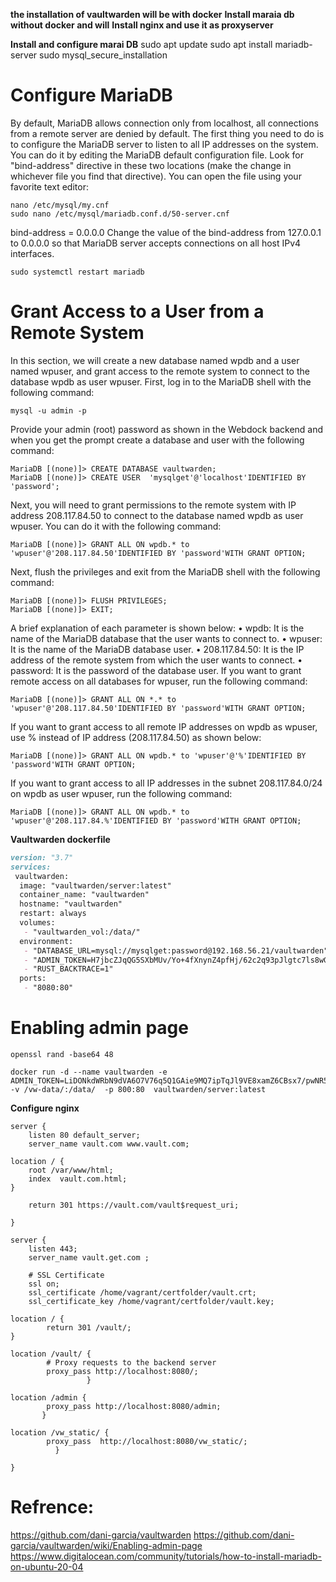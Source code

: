 **the installation of vaultwarden will be with docker**
**Install maraia db without docker and will**
**Install nginx and use it as proxyserver**

**Install and configure marai DB**
sudo apt update
sudo apt install mariadb-server
sudo mysql_secure_installation
# Configure MariaDB
By default, MariaDB allows connection only from localhost, all connections from a remote server are denied by default.
The first thing you need to do is to configure the MariaDB server to listen to all IP addresses on the system.
You can do it by editing the MariaDB default configuration file. Look for "bind-address" directive in these two locations (make the change in whichever file you find that directive). You can open the file using your favorite text editor:

```console
nano /etc/mysql/my.cnf
sudo nano /etc/mysql/mariadb.conf.d/50-server.cnf
```
bind-address = 0.0.0.0
Change the value of the bind-address from 127.0.0.1 to 0.0.0.0 so that MariaDB server accepts connections on all host IPv4 interfaces.

```console
sudo systemctl restart mariadb
```

# Grant Access to a User from a Remote System
In this section, we will create a new database named wpdb and a user named wpuser, and grant access to the remote system to connect to the database wpdb as user wpuser.
First, log in to the MariaDB shell with the following command:
```console
mysql -u admin -p
```

Provide your admin (root) password as shown in the Webdock backend and when you get the prompt create a database and user with the following command:
```console
MariaDB [(none)]> CREATE DATABASE vaultwarden;
MariaDB [(none)]> CREATE USER  'mysqlget'@'localhost'IDENTIFIED BY 'password';
```
Next, you will need to grant permissions to the remote system with IP address 208.117.84.50 to connect to the database named wpdb as user wpuser. You can do it with the following command:
```console
MariaDB [(none)]> GRANT ALL ON wpdb.* to 'wpuser'@'208.117.84.50'IDENTIFIED BY 'password'WITH GRANT OPTION;
```
Next, flush the privileges and exit from the MariaDB shell with the following command:
```console
MariaDB [(none)]> FLUSH PRIVILEGES;
MariaDB [(none)]> EXIT;
```

A brief explanation of each parameter is shown below:
    • wpdb: It is the name of the MariaDB database that the user wants to connect to.
    • wpuser: It is the name of the MariaDB database user.
    • 208.117.84.50: It is the IP address of the remote system from which the user wants to connect.
    • password: It is the password of the database user.
If you want to grant remote access on all databases for wpuser, run the following command:
```console
MariaDB [(none)]> GRANT ALL ON *.* to 'wpuser'@'208.117.84.50'IDENTIFIED BY 'password'WITH GRANT OPTION;
```
If you want to grant access to all remote IP addresses on wpdb as wpuser, use % instead of IP address (208.117.84.50) as shown below:
```console
MariaDB [(none)]> GRANT ALL ON wpdb.* to 'wpuser'@'%'IDENTIFIED BY 'password'WITH GRANT OPTION;
```
If you want to grant access to all IP addresses in the subnet 208.117.84.0/24 on wpdb as user wpuser, run the following command:
```console
MariaDB [(none)]> GRANT ALL ON wpdb.* to 'wpuser'@'208.117.84.%'IDENTIFIED BY 'password'WITH GRANT OPTION;
```

**Vaultwarden dockerfile**
```markdown
version: "3.7"
services:
 vaultwarden:
  image: "vaultwarden/server:latest"
  container_name: "vaultwarden"
  hostname: "vaultwarden"
  restart: always
  volumes:
   - "vaultwarden_vol:/data/"
  environment:
   - "DATABASE_URL=mysql://mysqlget:password@192.168.56.21/vaultwarden"
   - "ADMIN_TOKEN=H7jbcZJqQG5SXbMUv/Yo+4fXnynZ4pfHj/62c2q93pJlgtc7ls8wGKotCGPAjXaZ"
   - "RUST_BACKTRACE=1"
  ports:
   - "8080:80"
```


# Enabling admin page
```console
openssl rand -base64 48
```
```console
docker run -d --name vaultwarden -e ADMIN_TOKEN=LiDONkdWRbN9dVA6O7V76q5Q1GAie9MQ7ipTqJl9VE8xamZ6CBsx7/pwNR5SLRjr -v /vw-data/:/data/  -p 800:80  vaultwarden/server:latest
```


**Configure nginx**

```console
server {
    listen 80 default_server;
    server_name vault.com www.vault.com;

location / {
    root /var/www/html;
    index  vault.com.html;
}

    return 301 https://vault.com/vault$request_uri;

}

server {
    listen 443;
    server_name vault.get.com ;

    # SSL Certificate
    ssl on;
    ssl_certificate /home/vagrant/certfolder/vault.crt;
    ssl_certificate_key /home/vagrant/certfolder/vault.key;

location / {
        return 301 /vault/;
}

location /vault/ {
        # Proxy requests to the backend server
        proxy_pass http://localhost:8080/;
                 }

location /admin {
        proxy_pass http://localhost:8080/admin;
       }

location /vw_static/ {
        proxy_pass  http://localhost:8080/vw_static/;
          }

}

```



# Refrence: 
https://github.com/dani-garcia/vaultwarden
https://github.com/dani-garcia/vaultwarden/wiki/Enabling-admin-page 
https://www.digitalocean.com/community/tutorials/how-to-install-mariadb-on-ubuntu-20-04 
